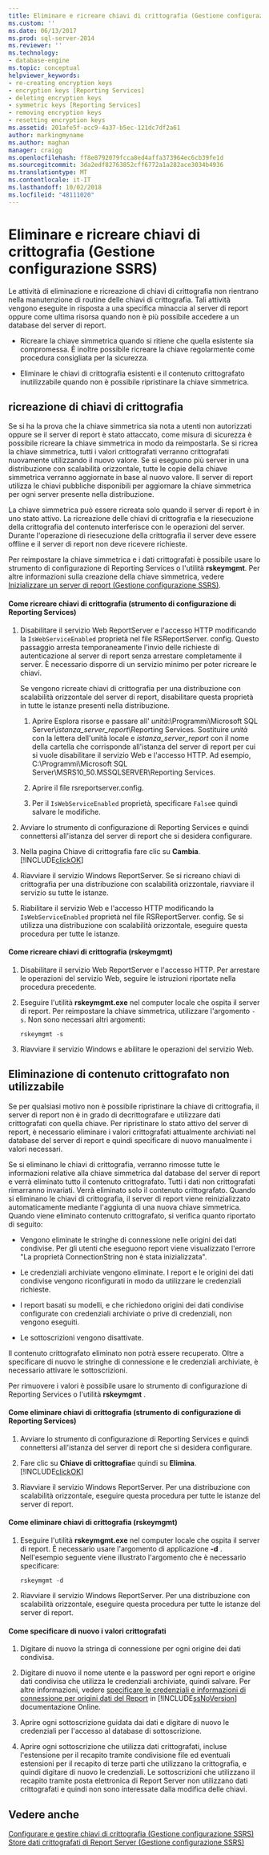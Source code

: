 ```yaml
---
title: Eliminare e ricreare chiavi di crittografia (Gestione configurazione SSRS) | Microsoft Docs
ms.custom: ''
ms.date: 06/13/2017
ms.prod: sql-server-2014
ms.reviewer: ''
ms.technology:
- database-engine
ms.topic: conceptual
helpviewer_keywords:
- re-creating encryption keys
- encryption keys [Reporting Services]
- deleting encryption keys
- symmetric keys [Reporting Services]
- removing encryption keys
- resetting encryption keys
ms.assetid: 201afe5f-acc9-4a37-b5ec-121dc7df2a61
author: markingmyname
ms.author: maghan
manager: craigg
ms.openlocfilehash: ff8e8792079fcca8ed4affa373964ec6cb39fe1d
ms.sourcegitcommit: 3da2edf82763852cff6772a1a282ace3034b4936
ms.translationtype: MT
ms.contentlocale: it-IT
ms.lasthandoff: 10/02/2018
ms.locfileid: "48111020"
---
```

# <a name="delete-and-re-create-encryption-keys--ssrs-configuration-manager"></a>Eliminare e ricreare chiavi di crittografia (Gestione configurazione SSRS)
  Le attività di eliminazione e ricreazione di chiavi di crittografia non rientrano nella manutenzione di routine delle chiavi di crittografia. Tali attività vengono eseguite in risposta a una specifica minaccia al server di report oppure come ultima risorsa quando non è più possibile accedere a un database del server di report.  
  
-   Ricreare la chiave simmetrica quando si ritiene che quella esistente sia compromessa. È inoltre possibile ricreare la chiave regolarmente come procedura consigliata per la sicurezza.  
  
-   Eliminare le chiavi di crittografia esistenti e il contenuto crittografato inutilizzabile quando non è possibile ripristinare la chiave simmetrica.  
  
## <a name="re-creating-encryption-keys"></a>ricreazione di chiavi di crittografia  
 Se si ha la prova che la chiave simmetrica sia nota a utenti non autorizzati oppure se il server di report è stato attaccato, come misura di sicurezza è possibile ricreare la chiave simmetrica in modo da reimpostarla. Se si ricrea la chiave simmetrica, tutti i valori crittografati verranno crittografati nuovamente utilizzando il nuovo valore. Se si eseguono più server in una distribuzione con scalabilità orizzontale, tutte le copie della chiave simmetrica verranno aggiornate in base al nuovo valore. Il server di report utilizza le chiavi pubbliche disponibili per aggiornare la chiave simmetrica per ogni server presente nella distribuzione.  
  
 La chiave simmetrica può essere ricreata solo quando il server di report è in uno stato attivo. La ricreazione delle chiavi di crittografia e la riesecuzione della crittografia del contenuto interferisce con le operazioni del server. Durante l'operazione di riesecuzione della crittografia il server deve essere offline e il server di report non deve ricevere richieste.  
  
 Per reimpostare la chiave simmetrica e i dati crittografati è possibile usare lo strumento di configurazione di Reporting Services o l'utilità **rskeymgmt**. Per altre informazioni sulla creazione della chiave simmetrica, vedere [Inizializzare un server di report &#40;Gestione configurazione SSRS&#41;](ssrs-encryption-keys-initialize-a-report-server.md).  
  
#### <a name="how-to-re-create-encryption-keys-reporting-services-configuration-tool"></a>Come ricreare chiavi di crittografia (strumento di configurazione di Reporting Services)  
  
1.  Disabilitare il servizio Web ReportServer e l'accesso HTTP modificando la `IsWebServiceEnabled` proprietà nel file RSReportServer. config. Questo passaggio arresta temporaneamente l'invio delle richieste di autenticazione al server di report senza arrestare completamente il server. È necessario disporre di un servizio minimo per poter ricreare le chiavi.  
  
     Se vengono ricreate chiavi di crittografia per una distribuzione con scalabilità orizzontale del server di report, disabilitare questa proprietà in tutte le istanze presenti nella distribuzione.  
  
    1.  Aprire Esplora risorse e passare all' *unità*:\Programmi\Microsoft SQL Server\\*istanza_server_report*\Reporting Services. Sostituire *unità* con la lettera dell'unità locale e *istanza_server_report* con il nome della cartella che corrisponde all'istanza del server di report per cui si vuole disabilitare il servizio Web e l'accesso HTTP. Ad esempio, C:\Programmi\Microsoft SQL Server\MSRS10_50.MSSQLSERVER\Reporting Services.  
  
    2.  Aprire il file rsreportserver.config.  
  
    3.  Per il `IsWebServiceEnabled` proprietà, specificare `False`e quindi salvare le modifiche.  
  
2.  Avviare lo strumento di configurazione di Reporting Services e quindi connettersi all'istanza del server di report che si desidera configurare.  
  
3.  Nella pagina Chiave di crittografia fare clic su **Cambia**. [!INCLUDE[clickOK](../../includes/clickok-md.md)]  
  
4.  Riavviare il servizio Windows ReportServer. Se si ricreano chiavi di crittografia per una distribuzione con scalabilità orizzontale, riavviare il servizio su tutte le istanze.  
  
5.  Riabilitare il servizio Web e l'accesso HTTP modificando la `IsWebServiceEnabled` proprietà nel file RSReportServer. config. Se si utilizza una distribuzione con scalabilità orizzontale, eseguire questa procedura per tutte le istanze.  
  
#### <a name="how-to-re-create-encryption-keys-rskeymgmt"></a>Come ricreare chiavi di crittografia (rskeymgmt)  
  
1.  Disabilitare il servizio Web ReportServer e l'accesso HTTP. Per arrestare le operazioni del servizio Web, seguire le istruzioni riportate nella procedura precedente.  
  
2.  Eseguire l'utilità **rskeymgmt.exe** nel computer locale che ospita il server di report. Per reimpostare la chiave simmetrica, utilizzare l'argomento `-s`. Non sono necessari altri argomenti:  
  
    ```  
    rskeymgmt -s  
    ```  
  
3.  Riavviare il servizio Windows e abilitare le operazioni del servizio Web.  
  
## <a name="deleting-unusable-encrypted-content"></a>Eliminazione di contenuto crittografato non utilizzabile  
 Se per qualsiasi motivo non è possibile ripristinare la chiave di crittografia, il server di report non è in grado di decrittografare e utilizzare dati crittografati con quella chiave. Per ripristinare lo stato attivo del server di report, è necessario eliminare i valori crittografati attualmente archiviati nel database del server di report e quindi specificare di nuovo manualmente i valori necessari.  
  
 Se si eliminano le chiavi di crittografia, verranno rimosse tutte le informazioni relative alla chiave simmetrica dal database del server di report e verrà eliminato tutto il contenuto crittografato. Tutti i dati non crittografati rimarranno invariati. Verrà eliminato solo il contenuto crittografato. Quando si eliminano le chiavi di crittografia, il server di report viene reinizializzato automaticamente mediante l'aggiunta di una nuova chiave simmetrica. Quando viene eliminato contenuto crittografato, si verifica quanto riportato di seguito:  
  
-   Vengono eliminate le stringhe di connessione nelle origini dei dati condivise. Per gli utenti che eseguono report viene visualizzato l'errore "La proprietà ConnectionString non è stata inizializzata".  
  
-   Le credenziali archiviate vengono eliminate. I report e le origini dei dati condivise vengono riconfigurati in modo da utilizzare le credenziali richieste.  
  
-   I report basati su modelli, e che richiedono origini dei dati condivise configurate con credenziali archiviate o prive di credenziali, non vengono eseguiti.  
  
-   Le sottoscrizioni vengono disattivate.  
  
 Il contenuto crittografato eliminato non potrà essere recuperato. Oltre a specificare di nuovo le stringhe di connessione e le credenziali archiviate, è necessario attivare le sottoscrizioni.  
  
 Per rimuovere i valori è possibile usare lo strumento di configurazione di Reporting Services o l'utilità **rskeymgmt** .  
  
#### <a name="how-to-delete-encryption-keys-reporting-services-configuration-tool"></a>Come eliminare chiavi di crittografia (strumento di configurazione di Reporting Services)  
  
1.  Avviare lo strumento di configurazione di Reporting Services e quindi connettersi all'istanza del server di report che si desidera configurare.  
  
2.  Fare clic su **Chiave di crittografia**e quindi su **Elimina**. [!INCLUDE[clickOK](../../includes/clickok-md.md)]  
  
3.  Riavviare il servizio Windows ReportServer. Per una distribuzione con scalabilità orizzontale, eseguire questa procedura per tutte le istanze del server di report.  
  
#### <a name="how-to-delete-encryption-keys-rskeymmgt"></a>Come eliminare chiavi di crittografia (rskeymgmt)  
  
1.  Eseguire l'utilità **rskeymgmt.exe** nel computer locale che ospita il server di report. È necessario usare l'argomento di applicazione **-d** . Nell'esempio seguente viene illustrato l'argomento che è necessario specificare:  
  
    ```  
    rskeymgmt -d  
    ```  
  
2.  Riavviare il servizio Windows ReportServer. Per una distribuzione con scalabilità orizzontale, eseguire questa procedura per tutte le istanze del server di report.  
  
#### <a name="how-to-re-specify-encrypted-values"></a>Come specificare di nuovo i valori crittografati  
  
1.  Digitare di nuovo la stringa di connessione per ogni origine dei dati condivisa.  
  
2.  Digitare di nuovo il nome utente e la password per ogni report e origine dati condivisa che utilizza le credenziali archiviate, quindi salvare. Per altre informazioni, vedere [specificare le credenziali e informazioni di connessione per origini dati del Report](../../integration-services/connection-manager/data-sources.md) in [!INCLUDE[ssNoVersion](../../includes/ssnoversion-md.md)] documentazione Online.  
  
3.  Aprire ogni sottoscrizione guidata dai dati e digitare di nuovo le credenziali per l'accesso al database di sottoscrizione.  
  
4.  Aprire ogni sottoscrizione che utilizza dati crittografati, incluse l'estensione per il recapito tramite condivisione file ed eventuali estensioni per il recapito di terze parti che utilizzano la crittografia, e quindi digitare di nuovo le credenziali. Le sottoscrizioni che utilizzano il recapito tramite posta elettronica di Report Server non utilizzano dati crittografati e quindi non sono interessate dalla modifica delle chiavi.  
  
## <a name="see-also"></a>Vedere anche  
 [Configurare e gestire chiavi di crittografia &#40;Gestione configurazione SSRS&#41;](ssrs-encryption-keys-manage-encryption-keys.md)   
 [Store dati crittografati di Report Server &#40;Gestione configurazione SSRS&#41;](ssrs-encryption-keys-store-encrypted-report-server-data.md)  
  
  
